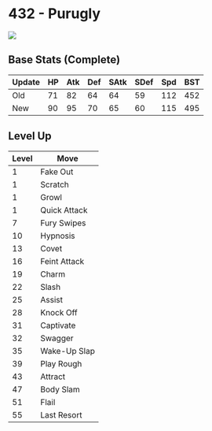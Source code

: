 # 432 - Purugly
![][432]

## Base Stats (Complete)

Update | HP | Atk | Def | SAtk | SDef | Spd | BST
---    | ---| --- | --- | ---  | ---  | --- | ---
Old    | 71 |  82 |  64 |  64  |  59  |  112  |  452
New    | 90 |  95 |  70 |  65  |  60  |  115  |  495

## Level Up

Level | Move
---   | ---
  1   | Fake Out
  1   | Scratch
  1   | Growl
  1   | Quick Attack
  7   | Fury Swipes
 10   | Hypnosis
 13   | Covet
 16   | Feint Attack
 19   | Charm
 22   | Slash
 25   | Assist
 28   | Knock Off
 31   | Captivate
 32   | Swagger
 35   | Wake-Up Slap
 39   | Play Rough
 43   | Attract
 47   | Body Slam
 51   | Flail
 55   | Last Resort



[432]: ../img/pokemon/432.png
